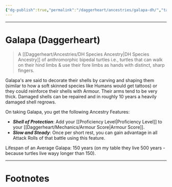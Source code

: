 ```yaml
---
{"dg-publish":true,"permalink":"/daggerheart/ancestries/galapa-dh/","tags":["TTRPG"]}
---
```



---
# Galapa (Daggerheart)
> A [[Daggerheart/Ancestries/DH Species Ancestry\|DH Species Ancestry]] of anthromorphic bipedal turtles i.e., turtles that can walk on their hind limbs & use their fore limbs as hands with distinct, sharp fingers. 

Galapa's are said to decorate their shells by carving and shaping them (similar to how a soft skinned species like Humans would get tattoos) or they could reinforce their shells with Armour. Their arms tend to be very thick. Damaged shells can be repaired and in roughly 10 years a heavily damaged shell regrows.

On taking Galapa, you get the following Ancestry Features:
- ***Shell of Protection***: Add your [[Proficiency Level\|Proficiency Level]] to your [[Daggerheart/Mechanics/Armour Score\|Armour Score]].
- ***Slow and Steady***: Once per short rest, you can gain advantage in all Attack Rolls of that battle using this feature.

Lifespan of an Average Galapa: 150 years (on my table they live 500 years - because turtles live wayy longer than 150).

---
# Footnotes